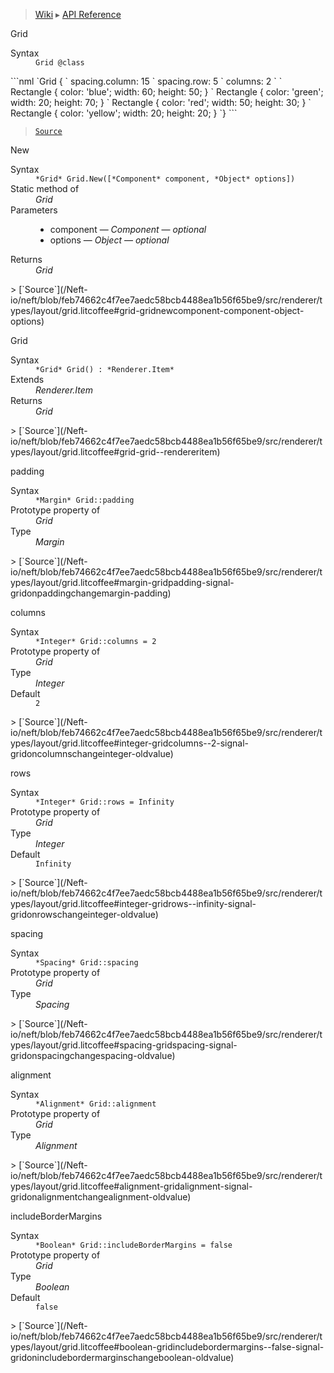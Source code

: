 > [Wiki](Home) ▸ [API Reference](API-Reference)

Grid
<dl><dt>Syntax</dt><dd><code>Grid @class</code></dd></dl>
```nml
`Grid {
`   spacing.column: 15
`   spacing.row: 5
`   columns: 2
`
`   Rectangle { color: 'blue'; width: 60; height: 50; }
`   Rectangle { color: 'green'; width: 20; height: 70; }
`   Rectangle { color: 'red'; width: 50; height: 30; }
`   Rectangle { color: 'yellow'; width: 20; height: 20; }
`}
```

> [`Source`](/Neft-io/neft/blob/feb74662c4f7ee7aedc58bcb4488ea1b56f65be9/src/renderer/types/layout/grid.litcoffee#grid-class)

New
<dl><dt>Syntax</dt><dd><code>&#x2A;Grid&#x2A; Grid.New([&#x2A;Component&#x2A; component, &#x2A;Object&#x2A; options])</code></dd><dt>Static method of</dt><dd><i>Grid</i></dd><dt>Parameters</dt><dd><ul><li>component — <i>Component</i> — <i>optional</i></li><li>options — <i>Object</i> — <i>optional</i></li></ul></dd><dt>Returns</dt><dd><i>Grid</i></dd></dl>
> [`Source`](/Neft-io/neft/blob/feb74662c4f7ee7aedc58bcb4488ea1b56f65be9/src/renderer/types/layout/grid.litcoffee#grid-gridnewcomponent-component-object-options)

Grid
<dl><dt>Syntax</dt><dd><code>&#x2A;Grid&#x2A; Grid() : &#x2A;Renderer.Item&#x2A;</code></dd><dt>Extends</dt><dd><i>Renderer.Item</i></dd><dt>Returns</dt><dd><i>Grid</i></dd></dl>
> [`Source`](/Neft-io/neft/blob/feb74662c4f7ee7aedc58bcb4488ea1b56f65be9/src/renderer/types/layout/grid.litcoffee#grid-grid--rendereritem)

padding
<dl><dt>Syntax</dt><dd><code>&#x2A;Margin&#x2A; Grid::padding</code></dd><dt>Prototype property of</dt><dd><i>Grid</i></dd><dt>Type</dt><dd><i>Margin</i></dd></dl>
> [`Source`](/Neft-io/neft/blob/feb74662c4f7ee7aedc58bcb4488ea1b56f65be9/src/renderer/types/layout/grid.litcoffee#margin-gridpadding-signal-gridonpaddingchangemargin-padding)

columns
<dl><dt>Syntax</dt><dd><code>&#x2A;Integer&#x2A; Grid::columns = 2</code></dd><dt>Prototype property of</dt><dd><i>Grid</i></dd><dt>Type</dt><dd><i>Integer</i></dd><dt>Default</dt><dd><code>2</code></dd></dl>
> [`Source`](/Neft-io/neft/blob/feb74662c4f7ee7aedc58bcb4488ea1b56f65be9/src/renderer/types/layout/grid.litcoffee#integer-gridcolumns--2-signal-gridoncolumnschangeinteger-oldvalue)

rows
<dl><dt>Syntax</dt><dd><code>&#x2A;Integer&#x2A; Grid::rows = Infinity</code></dd><dt>Prototype property of</dt><dd><i>Grid</i></dd><dt>Type</dt><dd><i>Integer</i></dd><dt>Default</dt><dd><code>Infinity</code></dd></dl>
> [`Source`](/Neft-io/neft/blob/feb74662c4f7ee7aedc58bcb4488ea1b56f65be9/src/renderer/types/layout/grid.litcoffee#integer-gridrows--infinity-signal-gridonrowschangeinteger-oldvalue)

spacing
<dl><dt>Syntax</dt><dd><code>&#x2A;Spacing&#x2A; Grid::spacing</code></dd><dt>Prototype property of</dt><dd><i>Grid</i></dd><dt>Type</dt><dd><i>Spacing</i></dd></dl>
> [`Source`](/Neft-io/neft/blob/feb74662c4f7ee7aedc58bcb4488ea1b56f65be9/src/renderer/types/layout/grid.litcoffee#spacing-gridspacing-signal-gridonspacingchangespacing-oldvalue)

alignment
<dl><dt>Syntax</dt><dd><code>&#x2A;Alignment&#x2A; Grid::alignment</code></dd><dt>Prototype property of</dt><dd><i>Grid</i></dd><dt>Type</dt><dd><i>Alignment</i></dd></dl>
> [`Source`](/Neft-io/neft/blob/feb74662c4f7ee7aedc58bcb4488ea1b56f65be9/src/renderer/types/layout/grid.litcoffee#alignment-gridalignment-signal-gridonalignmentchangealignment-oldvalue)

includeBorderMargins
<dl><dt>Syntax</dt><dd><code>&#x2A;Boolean&#x2A; Grid::includeBorderMargins = false</code></dd><dt>Prototype property of</dt><dd><i>Grid</i></dd><dt>Type</dt><dd><i>Boolean</i></dd><dt>Default</dt><dd><code>false</code></dd></dl>
> [`Source`](/Neft-io/neft/blob/feb74662c4f7ee7aedc58bcb4488ea1b56f65be9/src/renderer/types/layout/grid.litcoffee#boolean-gridincludebordermargins--false-signal-gridonincludebordermarginschangeboolean-oldvalue)

